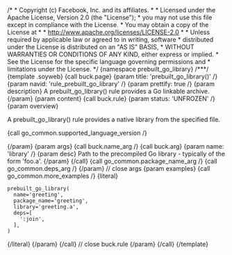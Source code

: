 /\* \* Copyright (c) Facebook, Inc. and its affiliates. \* \* Licensed
under the Apache License, Version 2.0 (the \"License\"); \* you may not
use this file except in compliance with the License. \* You may obtain a
copy of the License at \* \* http://www.apache.org/licenses/LICENSE-2.0
\* \* Unless required by applicable law or agreed to in writing,
software \* distributed under the License is distributed on an \"AS IS\"
BASIS, \* WITHOUT WARRANTIES OR CONDITIONS OF ANY KIND, either express
or implied. \* See the License for the specific language governing
permissions and \* limitations under the License. \*/ {namespace
prebuilt_go_library} /\*\*\*/ {template .soyweb} {call buck.page} {param
title: \'prebuilt_go_library()\' /} {param navid:
\'rule_prebuilt_go_library\' /} {param prettify: true /} {param
description} A prebuilt_go_library() rule provides a Go linkable
archive. {/param} {param content} {call buck.rule} {param status:
\'UNFROZEN\' /} {param overview}

A prebuilt_go_library() rule provides a native library from the
specified file.

{call go_common.supported_language_version /}

{/param} {param args} {call buck.name_arg /} {call buck.arg} {param
name: \'library\' /} {param desc} Path to the precompiled Go library -
typically of the form \'foo.a\'. {/param} {/call} {call
go_common.package_name_arg /} {call go_common.deps_arg /} {/param} //
close args {param examples} {call go_common.more_examples /} {literal}

``` {.prettyprint .lang-py}
prebuilt_go_library(
  name='greeting',
  package_name='greeting',
  library='greeting.a',
  deps=[
    ':join',
  ],
)
```

{/literal} {/param} {/call} // close buck.rule {/param} {/call}
{/template}
